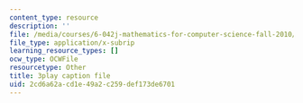 ```yaml
---
content_type: resource
description: ''
file: /media/courses/6-042j-mathematics-for-computer-science-fall-2010/2cd6a62acd1e49a2c259def173de6701_L3LMbpZIKhQ.srt
file_type: application/x-subrip
learning_resource_types: []
ocw_type: OCWFile
resourcetype: Other
title: 3play caption file
uid: 2cd6a62a-cd1e-49a2-c259-def173de6701
---
```

